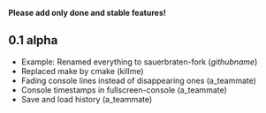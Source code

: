 **Please add only done and stable features!**

## 0.1 alpha

* Example: Renamed everything to sauerbraten-fork (_githubname_)
* Replaced make by cmake (killme) 
* Fading console lines instead of disappearing ones (a_teammate)
* Console timestamps in fullscreen-console (a_teammate)
* Save and load history (a_teammate)